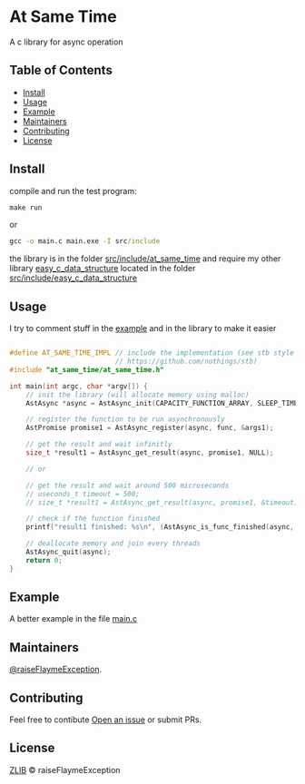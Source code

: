 # At Same Time

A c library for async operation

## Table of Contents

- [Install](#install)
- [Usage](#usage)
- [Example](#example)
- [Maintainers](#maintainers)
- [Contributing](#contributing)
- [License](#license)

## Install

compile and run the test program:
```cmd
make run

```
or

```cmd
gcc -o main.c main.exe -I src/include
```

the library is in the folder [src/include/at_same_time](src/include/at_same_time)
and require my other library [easy_c_data_structure](https://github.com/raiseFlaymeException/easy-c-data-structure) located in the folder [src/include/easy_c_data_structure](src/include/easy_c_data_structure)

## Usage

I try to comment stuff in the [example](#example) and in the library to make it easier

```c

#define AT_SAME_TIME_IMPL // include the implementation (see stb style library:
                          // https://github.com/nothings/stb)
#include "at_same_time/at_same_time.h"

int main(int argc, char *argv[]) {
    // init the library (will allocate memory using malloc)
    AstAsync *async = AstAsync_init(CAPACITY_FUNCTION_ARRAY, SLEEP_TIME);

    // register the function to be run asynchronously
    AstPromise promise1 = AstAsync_register(async, func, &args1);

    // get the result and wait infinitly
    size_t *result1 = AstAsync_get_result(async, promise1, NULL);

    // or 

    // get the result and wait around 500 microseconds
    // useconds_t timeout = 500; 
    // size_t *result1 = AstAsync_get_result(async, promise1, &timeout);

    // check if the function finished
    printf("result1 finished: %s\n", (AstAsync_is_func_finished(async, promise1)) ? "true" : "false");

    // deallocate memory and join every threads
    AstAsync_quit(async);
    return 0;
}

```

## Example

A better example in the file [main.c](main.c)

## Maintainers

[@raiseFlaymeException](https://github.com/raiseFlaymeException).

## Contributing

Feel free to contibute [Open an issue](https://github.com/raiseFlaymeException/at_same_time/issues/new) or submit PRs.

## License

[ZLIB](LICENSE) © raiseFlaymeException

